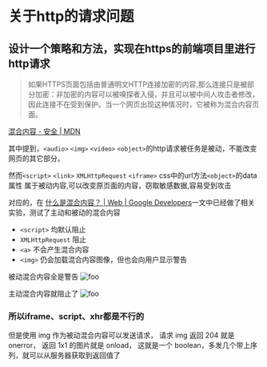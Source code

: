 # 关于http的请求问题

## 设计一个策略和方法，实现在https的前端项目里进行http请求

> 如果HTTPS页面包括由普通明文HTTP连接加密的内容,那么连接只是被部分加密：非加密的内容可以被嗅探者入侵，并且可以被中间人攻击者修改，因此连接不在受到保护。当一个网页出现这种情况时，它被称为混合内容页面。

[混合内容 - 安全 | MDN](https://developer.mozilla.org/zh-CN/docs/Security/MixedContent)

其中提到，`<audio>` `<img>` `<video>` `<object>`的http请求被任务是被动，不能改变网页的其它部分。

然而`<script>` `<link>` `XMLHttpRequest` `<iframe>` css中的url方法`<object>`的data属性 属于被动内容,可以改变原页面的内容，窃取敏感数据,容易受到攻击

对应的，在 [什么是混合内容？ | Web | Google Developers](https://developers.google.com/web/fundamentals/security/prevent-mixed-content/what-is-mixed-content?hl=zh-cn)一文中已经做了相关实验，测试了主动和被动的混合内容

- `<script>` 均默认阻止
- `XMLHttpRequest` 阻止
- `<a>` 不会产生混合内容
- `<img>` 仍会加载混合内容图像，但也会向用户显示警告

被动混合内容全是警告
<img :src="$withBase('/images/JavaScript/question/http-01.png')" alt="foo">

主动混合内容就阻止了
<img :src="$withBase('/images/JavaScript/question/http-02.png')" alt="foo">

### 所以iframe、script、xhr都是不行的

但是使用 img 作为被动混合内容可以发送请求，
请求 img 返回 204 就是 onerror，
返回 1x1 的图片就是 onload，
这就是一个 boolean，多发几个带上序列，就可以从服务器获取到返回值了